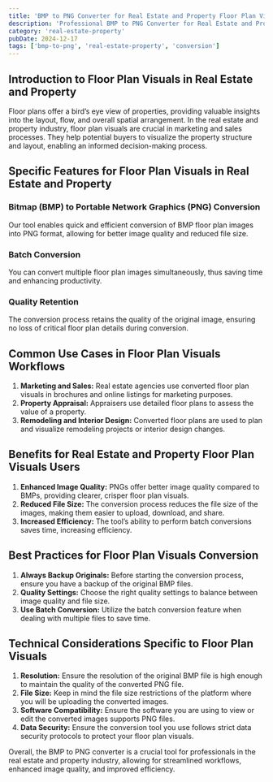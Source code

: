 ```yaml
---
title: 'BMP to PNG Converter for Real Estate and Property Floor Plan Visuals'
description: 'Professional BMP to PNG Converter for Real Estate and Property Floor Plan Visuals. Optimized for Real Estate and Property floor plan visuals workflows.'
category: 'real-estate-property'
pubDate: 2024-12-17
tags: ['bmp-to-png', 'real-estate-property', 'conversion']
---
```


## Introduction to Floor Plan Visuals in Real Estate and Property
Floor plans offer a bird’s eye view of properties, providing valuable insights into the layout, flow, and overall spatial arrangement. In the real estate and property industry, floor plan visuals are crucial in marketing and sales processes. They help potential buyers to visualize the property structure and layout, enabling an informed decision-making process.

## Specific Features for Floor Plan Visuals in Real Estate and Property

### **Bitmap (BMP) to Portable Network Graphics (PNG) Conversion**
Our tool enables quick and efficient conversion of BMP floor plan images into PNG format, allowing for better image quality and reduced file size.

### **Batch Conversion**
You can convert multiple floor plan images simultaneously, thus saving time and enhancing productivity.

### **Quality Retention**
The conversion process retains the quality of the original image, ensuring no loss of critical floor plan details during conversion. 

## Common Use Cases in Floor Plan Visuals Workflows

1. **Marketing and Sales:** Real estate agencies use converted floor plan visuals in brochures and online listings for marketing purposes.
2. **Property Appraisal:** Appraisers use detailed floor plans to assess the value of a property.
3. **Remodeling and Interior Design:** Converted floor plans are used to plan and visualize remodeling projects or interior design changes.

## Benefits for Real Estate and Property Floor Plan Visuals Users

1. **Enhanced Image Quality:** PNGs offer better image quality compared to BMPs, providing clearer, crisper floor plan visuals.
2. **Reduced File Size:** The conversion process reduces the file size of the images, making them easier to upload, download, and share.
3. **Increased Efficiency:** The tool’s ability to perform batch conversions saves time, increasing efficiency.

## Best Practices for Floor Plan Visuals Conversion

1. **Always Backup Originals:** Before starting the conversion process, ensure you have a backup of the original BMP files.
2. **Quality Settings:** Choose the right quality settings to balance between image quality and file size.
3. **Use Batch Conversion:** Utilize the batch conversion feature when dealing with multiple files to save time.

## Technical Considerations Specific to Floor Plan Visuals

1. **Resolution:** Ensure the resolution of the original BMP file is high enough to maintain the quality of the converted PNG file.
2. **File Size:** Keep in mind the file size restrictions of the platform where you will be uploading the converted images.
3. **Software Compatibility:** Ensure the software you are using to view or edit the converted images supports PNG files.
4. **Data Security:** Ensure the conversion tool you use follows strict data security protocols to protect your floor plan visuals.

Overall, the BMP to PNG converter is a crucial tool for professionals in the real estate and property industry, allowing for streamlined workflows, enhanced image quality, and improved efficiency.